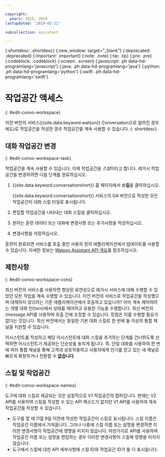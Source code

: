 ```yaml
---

copyright:
  years: 2015, 2019
lastupdated: "2019-02-21"

subcollection: assistant

---
```


{:shortdesc: .shortdesc}
{:new_window: target="_blank"}
{:deprecated: .deprecated}
{:important: .important}
{:note: .note}
{:tip: .tip}
{:pre: .pre}
{:codeblock: .codeblock}
{:screen: .screen}
{:javascript: .ph data-hd-programlang='javascript'}
{:java: .ph data-hd-programlang='java'}
{:python: .ph data-hd-programlang='python'}
{:swift: .ph data-hd-programlang='swift'}

# 작업공간 액세스
{: #edit-convo-workspace}

이전 버전의 서비스({{site.data.keyword.watson}} Conversation으로 알려진 경우에도)로 작업공간을 작성한 경우 작업공간을 계속 사용할 수 있습니다.
{: shortdesc}

## 대화 작업공간 변경
{: #edit-convo-workspace-task}

작업공간을 계속 사용할 수 있습니다. 이제 작업공간을 *스킬*이라고 합니다. 레거시 작업공간을 변경하려면 다음 단계를 완료하십시오.

1.  {{site.data.keyword.conversationshort}} 홈 페이지에서 **스킬**을 클릭하십시오.

    {{site.data.keyword.conversationshort}} 서비스의 GA 버전으로 작성한 모든 작업공간이 대화 스킬 타일로 표시됩니다.
1.  편집할 작업공간을 나타내는 대화 스킬을 클릭하십시오.
1.  원하는 훈련 데이터 또는 대화에 변경사항 또는 추가사항을 작성하십시오.
1.  변경사항을 저장하십시오.

훈련이 완료되면 서비스를 호출 중인 사용자 정의 애플리케이션에서 업데이트를 사용할 수 있습니다. 자세한 정보는 [Watson Assistant API 개요](/docs/services/assistant?topic=assistant-api-overview)를 참조하십시오.

## 제한사항
{: #edit-convo-workspace-cons}

최신 버전의 서비스를 사용하면 향상된 유연성으로 레거시 서비스에 대해 수행할 수 있었던 모든 작업을 계속 수행할 수 있습니다. 이전 버전의 서비스로 작업공간을 작성했으며 대체하지 않으려는 기존 애플리케이션에서 호출하고 있습니까? 이미 계속 제어하려는 개별 대화 턴(turn)에서 상태를 제어하고 유용한 기능을 수행합니다. 최신 버전의 /message API를 사용하여 호출 간에 조정할 수 있습니다. 장점은 이를 수행할 필요가 없다는 것입니다. 최신 버전에서는 동일한 기본 대화 스킬로 한 번에 둘 이상의 통합 채널을 지원할 수 있습니다.

어시스턴트를 작성하고 해당 어시스턴트에 대화 스킬을 추가하는 단계를 건너뛰도록 선택하면 어시스턴트가 제공하는 단순성을 놓치게 됩니다. 즉, 단일 대화를 사용하여 한 번에 여러 통합 채널을 통해 고객과 상호작용하고 사용자에게 인기를 얻고 있는 새 채널로 빠르게 확장하거나 전환할 수 **없습니다**.

## 스킬 및 작업공간
{: #edit-convo-workspace-names}

도구에 대화 스킬로 제공되는 것은 실질적으로 V1 작업공간의 랩퍼입니다. 현재는 V2 API를 사용하여 스킬을 작성할 수 있는 API 메소드가 없지만 V1 API를 사용하여 계속 작업공간을 작성할 수 있습니다.

- 도구를 열 때 11월 9일 이전에 작성한 작업공간이 스킬로 표시됩니다. 스킬 이름은 작업공간 이름에서 가져옵니다. 그러나 나중에 스킬 이름 또는 설명을 변경하면 이러한 변경사항이 작업공간에 영향을 미치지 않습니다. 마찬가지로 API를 사용하여 작업공간 이름 또는 설명을 편집하는 경우 이러한 변경사항이 스킬에 영향을 미치지 않습니다.
- 도구에서 스킬에 대한 API 세부사항에 스킬 ID와 작업공간 ID가 둘 다 표시됩니다.
